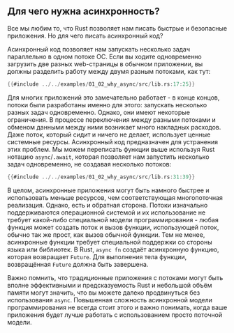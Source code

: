 ## Для чего нужна асинхронность?

Все мы любим то, что Rust позволяет нам писать быстрые и безопасные 
приложения. Но для чего писать асинхронный код?

Асинхронный код позволяет нам запускать несколько задач 
параллельно в одном потоке ОС. Если вы ходите одновременно 
загрузить две разных web-страницы в обычном приложении, вы 
должны разделить работу между двумя разным потоками, как тут:

```rust
{{#include ../../examples/01_02_why_async/src/lib.rs:17:25}}
```

Для многих приложений это замечательно работает - в конце концов, 
потоки были разработаны именно для этого: запускать несколько 
разных задач одновременно. Однако, они имеют некоторые 
ограничения. В процессе переключения между разными потоками и 
обменом данными между ними возникает много накладных расходов. 
Даже поток, который сидит и ничего не делает, использует ценные 
системные ресурсы. Асинхронный код предназначен для устранения 
этих проблем. Мы можем переписать функции выше используя Rust 
нотацию `async`/`.await`, которая позволяет 
нам запустить несколько задач одновременно, не создавая несколько потоков:

```rust
{{#include ../../examples/01_02_why_async/src/lib.rs:31:39}}
```

В целом, асинхронные приложения могут быть намного быстрее и 
использовать меньше ресурсов, чем соответствующая 
многопоточная реализация. Однако, есть и обратная сторона. 
Потоки изначально поддерживаются операционной системой и их 
использование не требует какой-либо специальной модели 
программирования - любая функция может создать поток и вызов 
функции, использующей поток, обычно так же прост, как вызов 
обычной функции. Тем не менее, асинхронные функции требует 
специальной поддержки со стороны языка или библиотек. В Rust, 
`async fn` создаёт асинхронную функцию, которая 
возвращает `Future`. Для выполнения тела функции, 
возвращённая `Future` должна быть завершена.

Важно помнить, что традиционные приложения с потоками могут 
быть вполне эффективными и предсказуемость Rust и небольшой 
объём памяти могут значить, что вы можете далеко продвинуться 
без использования `async`. Повышенная сложность 
асинхронной модели программирования не всегда стоит этого и 
важно понимать, когда ваше приложения будет лучше работать с 
использованием просто поточной модели.
